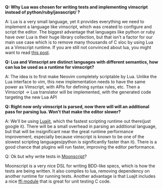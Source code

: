 **Q: Why Lua was chosen for writing tests and implementing vimscript instead of python/ruby/javascript/<fill with your favorite scripting language> ?**

A: Lua is a very small language, yet it provides everything we need to implement a language like vimscript, which was created to configure and script the editor. The biggest advantage that languages like python or ruby have over Lua is their huge library collection, but that isn't a factor for our main use case which is to remove many thousands of C sloc by using Lua as a Vimscript runtime. If you are still not convinced about lua, you might want to read [this post](http://www.altdevblogaday.com/2013/02/19/why-lua/).

**Q: Lua and Vimscript are distinct languages with different semantics, how can lua be used as a runtime for vimscript?**

A: The idea is to first make Neovim completely scriptable by Lua. Unlike the Lua interface to vim, this new implementation needs to have the same power as Vimscript, with APIs for defining syntax rules, etc. Then a Vimscript -> Lua translator will be implemented, with the generated code targeting the new Lua API

**Q: Right now only vimscript is parsed, now there will will an additional pass for parsing lua. Won't that make the editor slower?**

A: We'll be using [Luajit](http://luajit.org/), which the fastest scripting runtime out there(just google it). There will be a small overhead in parsing an additional language, but that will be insignificant near the great runtime performance improvement, especially because vimscript is known to be one of the slowest scripting languages(python is significantly faster than it). There is a good chance that plugins will run  faster, improving the editor performance.

Q: Ok but why write tests in [Moonscript](http://moonscript.org/)?

Moonscript is a very nice DSL for writing BDD-like specs, which is how the tests are being written. It also compiles to lua, removing dependency on another runtime for running tests. Another advantage is that Luajit includes a nice [ffi module](http://luajit.org/ext_ffi_api.html) that is great for unit testing C code.